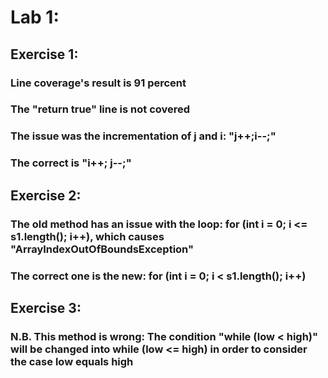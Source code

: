 # Lab 1:
## Exercise 1:
### Line coverage's result is 91 percent
### The "return true" line is not covered
### The issue was the incrementation of j and i: "j++;i--;"
### The correct is "i++; j--;"
## Exercise 2:
### The old method has an issue with the loop: for (int i = 0; i <= s1.length(); i++), which causes "ArrayIndexOutOfBoundsException"
### The correct one is the new: for (int i = 0; i < s1.length(); i++)
## Exercise 3:
### N.B. This method is wrong: The condition "while (low < high)" will be changed into while (low <= high) in order to consider the case low equals high